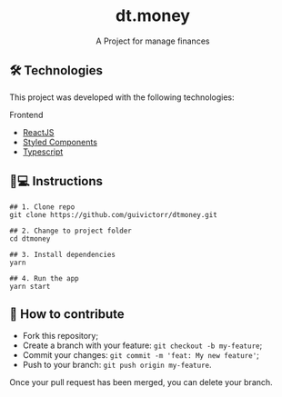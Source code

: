 <h1 align='center'>dt.money</h1>
<p align='center'>A Project for manage finances</p>

## 🛠 Technologies

This project was developed with the following technologies:

Frontend
- [ReactJS](https://pt-br.reactjs.org)
- [Styled Components](styled-components.com/)
- [Typescript](typescriptlang.org/)

## 📱💻 Instructions

```
## 1. Clone repo
git clone https://github.com/guivictorr/dtmoney.git

## 2. Change to project folder
cd dtmoney

## 3. Install dependencies
yarn

## 4. Run the app
yarn start
```

## 🤔 How to contribute

- Fork this repository;
- Create a branch with your feature: `git checkout -b my-feature`;
- Commit your changes: `git commit -m 'feat: My new feature'`;
- Push to your branch: `git push origin my-feature`.

Once your pull request has been merged, you can delete your branch.
 
